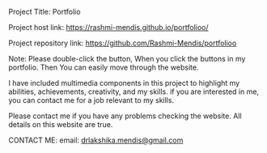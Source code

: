 Project Title: Portfolio

Project host link: https://rashmi-mendis.github.io/portfolioo/

Project repository link: https://github.com/Rashmi-Mendis/portfolioo

Note: Please double-click the button, When you click the buttons in my portfolio. Then You can easily move through the website.

I have included multimedia components in this project to highlight my abilities, achievements, creativity, and my skills. 
if you are interested in me, you can contact me for a job relevant to my skills.

Please contact me if you have any problems checking the website. All details on this website are true.

CONTACT ME:
email: drlakshika.mendis@gmail.com
